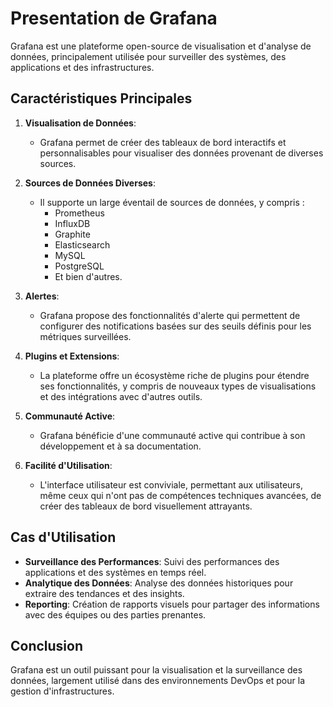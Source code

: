 # Presentation de Grafana


Grafana est une plateforme open-source de visualisation et d'analyse de données, principalement utilisée pour surveiller des systèmes, des applications et des infrastructures.

## Caractéristiques Principales

1. **Visualisation de Données**:
   - Grafana permet de créer des tableaux de bord interactifs et personnalisables pour visualiser des données provenant de diverses sources.

2. **Sources de Données Diverses**:
   - Il supporte un large éventail de sources de données, y compris :
     - Prometheus
     - InfluxDB
     - Graphite
     - Elasticsearch
     - MySQL
     - PostgreSQL
     - Et bien d'autres.

3. **Alertes**:
   - Grafana propose des fonctionnalités d'alerte qui permettent de configurer des notifications basées sur des seuils définis pour les métriques surveillées.

4. **Plugins et Extensions**:
   - La plateforme offre un écosystème riche de plugins pour étendre ses fonctionnalités, y compris de nouveaux types de visualisations et des intégrations avec d'autres outils.

5. **Communauté Active**:
   - Grafana bénéficie d'une communauté active qui contribue à son développement et à sa documentation.

6. **Facilité d'Utilisation**:
   - L'interface utilisateur est conviviale, permettant aux utilisateurs, même ceux qui n'ont pas de compétences techniques avancées, de créer des tableaux de bord visuellement attrayants.

## Cas d'Utilisation

- **Surveillance des Performances**: Suivi des performances des applications et des systèmes en temps réel.
- **Analytique des Données**: Analyse des données historiques pour extraire des tendances et des insights.
- **Reporting**: Création de rapports visuels pour partager des informations avec des équipes ou des parties prenantes.

## Conclusion

Grafana est un outil puissant pour la visualisation et la surveillance des données, largement utilisé dans des environnements DevOps et pour la gestion d'infrastructures.
